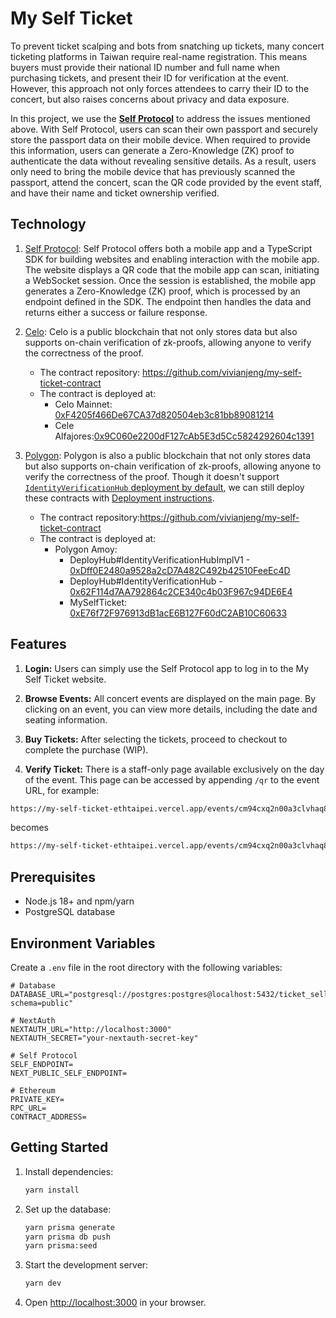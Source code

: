 # My Self Ticket

To prevent ticket scalping and bots from snatching up tickets, many concert ticketing platforms in Taiwan require real-name registration. This means buyers must provide their national ID number and full name when purchasing tickets, and present their ID for verification at the event. However, this approach not only forces attendees to carry their ID to the concert, but also raises concerns about privacy and data exposure.

In this project, we use the [**Self Protocol**](https://self.xyz/) to address the issues mentioned above. With Self Protocol, users can scan their own passport and securely store the passport data on their mobile device. When required to provide this information, users can generate a Zero-Knowledge (ZK) proof to authenticate the data without revealing sensitive details. As a result, users only need to bring the mobile device that has previously scanned the passport, attend the concert, scan the QR code provided by the event staff, and have their name and ticket ownership verified.

## Technology

1. [Self Protocol](https://self.xyz/): Self Protocol offers both a mobile app and a TypeScript SDK for building websites and enabling interaction with the mobile app. The website displays a QR code that the mobile app can scan, initiating a WebSocket session. Once the session is established, the mobile app generates a Zero-Knowledge (ZK) proof, which is processed by an endpoint defined in the SDK. The endpoint then handles the data and returns either a success or failure response.

2. [Celo](https://celo.org/): Celo is a public blockchain that not only stores data but also supports on-chain verification of zk-proofs, allowing anyone to verify the correctness of the proof.
    - The contract repository: https://github.com/vivianjeng/my-self-ticket-contract
    - The contract is deployed at:
        - Celo Mainnet: [0xF4205f466De67CA37d820504eb3c81bb89081214](https://celoscan.io/address/0xF4205f466De67CA37d820504eb3c81bb89081214)
        - Cele Alfajores:[0x9C060e2200dF127cAb5E3d5Cc5824292604c1391](https://alfajores.celoscan.io/address/0x9C060e2200dF127cAb5E3d5Cc5824292604c1391)

3. [Polygon](https://polygon.technology/): Polygon is also a public blockchain that not only stores data but also supports on-chain verification of zk-proofs, allowing anyone to verify the correctness of the proof. Though it doesn't support [`IdentityVerificationHub` deployment by default](https://docs.self.xyz/contract-integration/deployed-contracts), we can still deploy these contracts with [Deployment instructions](https://github.com/selfxyz/self/blob/main/contracts/README.md#deployments).
    - The contract repository:https://github.com/vivianjeng/my-self-ticket-contract
    - The contract is deployed at:
        - Polygon Amoy: 
            - DeployHub#IdentityVerificationHubImplV1 - [0xDff0E2480a9528a2cD7A482C492b42510FeeEc4D](https://amoy.polygonscan.com/address/0xDff0E2480a9528a2cD7A482C492b42510FeeEc4D)
            - DeployHub#IdentityVerificationHub - [0x62F114d7AA792864c2CE340c4b03F967c94DE6E4](https://amoy.polygonscan.com/address/0x62F114d7AA792864c2CE340c4b03F967c94DE6E4)
            - MySelfTicket: [0xE76f72F976913dB1acE6B127F60dC2AB10C60633](https://amoy.polygonscan.com/address/0xE76f72F976913dB1acE6B127F60dC2AB10C60633)

## Features

1. **Login:** Users can simply use the Self Protocol app to log in to the My Self Ticket website.

2. **Browse Events:** All concert events are displayed on the main page. By clicking on an event, you can view more details, including the date and seating information.

3. **Buy Tickets:** After selecting the tickets, proceed to checkout to complete the purchase (WIP).

4. **Verify Ticket:** There is a staff-only page available exclusively on the day of the event. This page can be accessed by appending `/qr` to the event URL, for example:

```sh
https://my-self-ticket-ethtaipei.vercel.app/events/cm94cxq2n00a3clvhaq8g47ek
```

becomes

```sh
https://my-self-ticket-ethtaipei.vercel.app/events/cm94cxq2n00a3clvhaq8g47ek/qr
```

## Prerequisites

-   Node.js 18+ and npm/yarn
-   PostgreSQL database

## Environment Variables

Create a `.env` file in the root directory with the following variables:

```env
# Database
DATABASE_URL="postgresql://postgres:postgres@localhost:5432/ticket_selling?schema=public"

# NextAuth
NEXTAUTH_URL="http://localhost:3000"
NEXTAUTH_SECRET="your-nextauth-secret-key"

# Self Protocol
SELF_ENDPOINT=
NEXT_PUBLIC_SELF_ENDPOINT=

# Ethereum
PRIVATE_KEY=
RPC_URL=
CONTRACT_ADDRESS=
```

## Getting Started

1. Install dependencies:

    ```bash
    yarn install
    ```

2. Set up the database:

    ```bash
    yarn prisma generate
    yarn prisma db push
    yarn prisma:seed
    ```

3. Start the development server:

    ```bash
    yarn dev
    ```

4. Open [http://localhost:3000](http://localhost:3000) in your browser.
